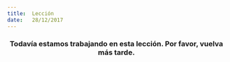 ```yaml
---
title:  Lección
date:   28/12/2017
---
```


### <center>Todavía estamos trabajando en esta lección. Por favor, vuelva más tarde.</center>
